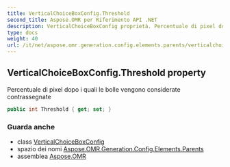 ```yaml
---
title: VerticalChoiceBoxConfig.Threshold
second_title: Aspose.OMR per Riferimento API .NET
description: VerticalChoiceBoxConfig proprietà. Percentuale di pixel dopo i quali le bolle vengono considerate contrassegnate
type: docs
weight: 40
url: /it/net/aspose.omr.generation.config.elements.parents/verticalchoiceboxconfig/threshold/
---
```

## VerticalChoiceBoxConfig.Threshold property

Percentuale di pixel dopo i quali le bolle vengono considerate contrassegnate

```csharp
public int Threshold { get; set; }
```

### Guarda anche

* class [VerticalChoiceBoxConfig](../)
* spazio dei nomi [Aspose.OMR.Generation.Config.Elements.Parents](../../verticalchoiceboxconfig/)
* assemblea [Aspose.OMR](../../../)


